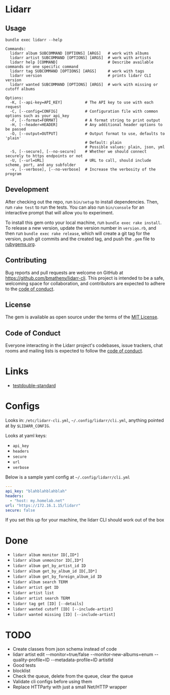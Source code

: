 # Lidarr

## Usage

`bundle exec lidarr --help`

```
Commands:
  lidarr album SUBCOMMAND [OPTIONS] [ARGS]   # work with albums
  lidarr artist SUBCOMMAND [OPTIONS] [ARGS]  # work with artists
  lidarr help [COMMAND]                      # Describe available commands or one specific command
  lidarr tag SUBCOMMAND [OPTIONS] [ARGS]     # work with tags
  lidarr version                             # prints lidarr CLI version
  lidarr wanted SUBCOMMAND [OPTIONS] [ARGS]  # work with missing or cutoff albums

Options:
  -K, [--api-key=API_KEY]          # The API key to use with each request
  -C, [--config=CONFIG]            # Configuration file with common options such as your api_key
  -F, [--format=FORMAT]            # A format string to print output
  -H, [--header=HEADER]            # Any additional header options to be passed
  -O, [--output=OUTPUT]            # Output format to use, defaults to 'plain'
                                   # Default: plain
                                   # Possible values: plain, json, yml
  -S, [--secure], [--no-secure]    # Whether we should connect securely to https endpoints or not
  -U, [--url=URL]                  # URL to call, should include scheme, port, and any subfolder
  -v, [--verbose], [--no-verbose]  # Increase the verbosity of the program
```

## Development

After checking out the repo, run `bin/setup` to install dependencies. Then, run `rake test` to run the tests. You can also run `bin/console` for an interactive prompt that will allow you to experiment.

To install this gem onto your local machine, run `bundle exec rake install`. To release a new version, update the version number in `version.rb`, and then run `bundle exec rake release`, which will create a git tag for the version, push git commits and the created tag, and push the `.gem` file to [rubygems.org](https://rubygems.org).

## Contributing

Bug reports and pull requests are welcome on GitHub at https://github.com/bmatheny/lidarr-cli. This project is intended to be a safe, welcoming space for collaboration, and contributors are expected to adhere to the [code of conduct](https://github.com/bmatheny/lidarr-cli/blob/main/CODE_OF_CONDUCT.md).

## License

The gem is available as open source under the terms of the [MIT License](https://opensource.org/licenses/MIT).

## Code of Conduct

Everyone interacting in the Lidarr project's codebases, issue trackers, chat rooms and mailing lists is expected to follow the [code of conduct](https://github.com/bmatheny/lidarr-cli/blob/main/CODE_OF_CONDUCT.md).

# Links

* [testdouble-standard](https://github.com/testdouble/standard)

# Configs

Looks in: `/etc/lidarr-cli.yml`, `~/.config/lidarr/cli.yml`, anything pointed at by `$LIDARR_CONFIG`.

Looks at yaml keys:

* `api_key`
* `headers`
* `secure`
* `url`
* `verbose`

Below is a sample yaml config at `~/.config/lidarr/cli.yml`

```yaml
---
api_key: "blahblahblahblah"
headers:
  - "host: my.homelab.net"
url: "https://172.16.1.15/lidarr"
secure: false
```

If you set this up for your machine, the lidarr CLI should work out of the box

# Done

* `lidarr album monitor ID[,ID*]`
* `lidarr album unmonitor ID[,ID*]`
* `lidarr album get_by_artist_id ID`
* `lidarr album get_by_album_id ID[,ID*]`
* `lidarr album get_by_foreign_album_id ID`
* `lidarr album search TERM`
* `lidarr artist get ID`
* `lidarr artist list`
* `lidarr artist search TERM`
* `lidarr tag get [ID] [--details]`
* `lidarr wanted cutoff [ID] [--include-artist]`
* `lidarr wanted missing [ID] [--include-artist]`

# TODO

* Create classes from json schema instead of code
* lidarr artist edit --monitor=true/false --monitor-new-albums=enum --quality-profile=ID --metadata-profile=ID artistId
* Good tests
* blocklist
* Check the queue, delete from the queue, clear the queue
* Validate cli configs before using them
* Replace HTTParty with just a small Net/HTTP wrapper
